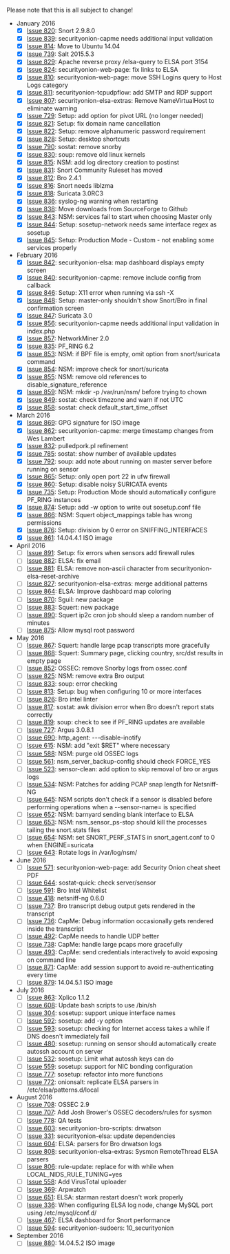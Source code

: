 Please note that this is all subject to change!

* January 2016
  * [x] [Issue 820](../issues/820): Snort 2.9.8.0
  * [x] [Issue 839](../issues/839): securityonion-capme needs additional input validation
  * [x] [Issue 814](../issues/814): Move to Ubuntu 14.04
  * [x] [Issue 739](../issues/739): Salt 2015.5.3
  * [x] [Issue 829](../issues/829): Apache reverse proxy /elsa-query to ELSA port 3154
  * [x] [Issue 824](../issues/824): securityonion-web-page: fix links to ELSA
  * [x] [Issue 810](../issues/810): securityonion-web-page: move SSH Logins query to Host Logs category
  * [x] [Issue 811](../issues/811): securityonion-tcpudpflow: add SMTP and RDP support
  * [x] [Issue 807](../issues/807): securityonion-elsa-extras: Remove NameVirtualHost to eliminate warning
  * [x] [Issue 729](../issues/729): Setup: add option for pivot URL (no longer needed)
  * [x] [Issue 821](../issues/821): Setup: fix domain name cancellation
  * [x] [Issue 822](../issues/822): Setup: remove alphanumeric password requirement
  * [x] [Issue 828](../issues/828): Setup: desktop shortcuts
  * [x] [Issue 790](../issues/790): sostat: remove snorby
  * [x] [Issue 830](../issues/830): soup: remove old linux kernels
  * [x] [Issue 815](../issues/815): NSM: add log directory creation to postinst
  * [x] [Issue 831](../issues/831): Snort Community Ruleset has moved
  * [x] [Issue 812](../issues/812): Bro 2.4.1
  * [x] [Issue 816](../issues/816): Snort needs liblzma
  * [x] [Issue 818](../issues/818): Suricata 3.0RC3
  * [x] [Issue 836](../issues/836): syslog-ng warning when restarting
  * [x] [Issue 838](../issues/838): Move downloads from SourceForge to Github
  * [x] [Issue 843](../issues/843): NSM: services fail to start when choosing Master only
  * [x] [Issue 844](../issues/844): Setup: sosetup-network needs same interface regex as sosetup
  * [x] [Issue 845](../issues/845): Setup: Production Mode - Custom - not enabling some services properly

* February 2016
  * [x] [Issue 842](../issues/842): securityonion-elsa: map dashboard displays empty screen
  * [x] [Issue 840](../issues/840): securityonion-capme: remove include config from callback
  * [x] [Issue 846](../issues/846): Setup: X11 error when running via ssh -X
  * [x] [Issue 848](../issues/848): Setup: master-only shouldn't show Snort/Bro in final confirmation screen
  * [x] [Issue 847](../issues/847): Suricata 3.0
  * [x] [Issue 856](../issues/856): securityonion-capme needs additional input validation in index.php
  * [x] [Issue 857](../issues/857): NetworkMiner 2.0
  * [x] [Issue 835](../issues/835): PF_RING 6.2
  * [x] [Issue 853](../issues/853): NSM: if BPF file is empty, omit option from snort/suricata command
  * [x] [Issue 854](../issues/854): NSM: improve check for snort/suricata
  * [x] [Issue 855](../issues/855): NSM: remove old references to disable_signature_reference
  * [x] [Issue 859](../issues/859): NSM: mkdir -p /var/run/nsm/ before trying to chown
  * [x] [Issue 849](../issues/849): sostat: check timezone and warn if not UTC
  * [x] [Issue 858](../issues/858): sostat: check default_start_time_offset

* March 2016
  * [x] [Issue 869](../issues/869): GPG signature for ISO image
  * [x] [Issue 862](../issues/862): securityonion-capme: merge timestamp changes from Wes Lambert
  * [x] [Issue 832](../issues/832): pulledpork.pl refinement
  * [x] [Issue 785](../issues/785): sostat: show number of available updates
  * [x] [Issue 792](../issues/792): soup: add note about running on master server before running on sensor
  * [x] [Issue 865](../issues/865): Setup: only open port 22 in ufw firewall
  * [x] [Issue 860](../issues/860): Setup: disable noisy SURICATA events
  * [x] [Issue 735](../issues/735): Setup: Production Mode should automatically configure PF_RING instances 
  * [x] [Issue 874](../issues/874): Setup: add -w option to write out sosetup.conf file
  * [x] [Issue 866](../issues/866): NSM: Squert object_mappings table has wrong permissions
  * [x] [Issue 876](../issues/876): Setup: division by 0 error on SNIFFING_INTERFACES
  * [x] [Issue 861](../issues/861): 14.04.4.1 ISO image

* April 2016
  * [ ] [Issue 891](../issues/891): Setup: fix errors when sensors add firewall rules
  * [ ] [Issue 882](../issues/882): ELSA: fix email
  * [ ] [Issue 881](../issues/881): ELSA: remove non-ascii character from securityonion-elsa-reset-archive
  * [ ] [Issue 827](../issues/827): securityonion-elsa-extras: merge additional patterns
  * [ ] [Issue 864](../issues/864): ELSA: Improve dashboard map coloring
  * [ ] [Issue 870](../issues/870): Sguil: new package
  * [ ] [Issue 883](../issues/883): Squert: new package
  * [ ] [Issue 890](../issues/890): Squert ip2c cron job should sleep a random number of minutes
  * [ ] [Issue 875](../issues/875): Allow mysql root password

* May 2016
  * [ ] [Issue 867](../issues/867): Squert: handle large pcap transcripts more gracefully
  * [ ] [Issue 868](../issues/868): Squert: Summary page, clicking country, src/dst results in empty page
  * [ ] [Issue 852](../issues/852): OSSEC: remove Snorby logs from ossec.conf
  * [ ] [Issue 825](../issues/825): NSM: remove extra Bro output
  * [ ] [Issue 833](../issues/833): soup: error checking
  * [ ] [Issue 813](../issues/813): Setup: bug when configuring 10 or more interfaces
  * [ ] [Issue 826](../issues/826): Bro intel linter
  * [ ] [Issue 817](../issues/817): sostat: awk division error when Bro doesn't report stats correctly
  * [ ] [Issue 819](../issues/819): soup: check to see if PF_RING updates are available
  * [ ] [Issue 727](../issues/727): Argus 3.0.8.1
  * [ ] [Issue 690](../issues/690): http\_agent: ---disable-inotify
  * [ ] [Issue 615](../issues/615): NSM: add "exit $RET" where necessary
  * [ ] [Issue 588](../issues/588): NSM: purge old OSSEC logs
  * [ ] [Issue 561](../issues/561): nsm\_server\_backup-config should check FORCE\_YES
  * [ ] [Issue 523](../issues/523): sensor-clean: add option to skip removal of bro or argus logs
  * [ ] [Issue 534](../issues/534): NSM: Patches for adding PCAP snap length for Netsniff-NG
  * [ ] [Issue 645](../issues/645): NSM scripts don't check if a sensor is disabled before performing operations when a --sensor-name= is specified
  * [ ] [Issue 652](../issues/652): NSM: barnyard sending blank interface to ELSA
  * [ ] [Issue 653](../issues/653): NSM: nsm\_sensor\_ps-stop should kill the processes tailing the snort.stats files
  * [ ] [Issue 654](../issues/654): NSM: set SNORT\_PERF\_STATS in snort\_agent.conf to 0 when ENGINE=suricata
  * [ ] [Issue 643](../issues/643): Rotate logs in /var/log/nsm/

* June 2016
  * [ ] [Issue 571](../issues/571): securityonion-web-page: add Security Onion cheat sheet PDF
  * [ ] [Issue 644](../issues/644): sostat-quick: check server/sensor
  * [ ] [Issue 591](../issues/591): Bro Intel Whitelist
  * [ ] [Issue 418](../issues/418): netsniff-ng 0.6.0
  * [ ] [Issue 737](../issues/737): Bro transcript debug output gets rendered in the transcript
  * [ ] [Issue 736](../issues/736): CapMe: Debug information occasionally gets rendered inside the transcript
  * [ ] [Issue 492](../issues/492): CapMe needs to handle UDP better
  * [ ] [Issue 738](../issues/738): CapMe: handle large pcaps more gracefully
  * [ ] [Issue 493](../issues/493): CapMe: send credentials interactively to avoid exposing on command line
  * [ ] [Issue 871](../issues/871): CapMe: add session support to avoid re-authenticating every time
  * [ ] [Issue 879](../issues/879): 14.04.5.1 ISO image

* July 2016
  * [ ] [Issue 863](../issues/863): Xplico 1.1.2
  * [ ] [Issue 608](../issues/608): Update bash scripts to use /bin/sh
  * [ ] [Issue 304](../issues/304): sosetup: support unique interface names
  * [ ] [Issue 592](../issues/592): sosetup: add -y option
  * [ ] [Issue 593](../issues/593): sosetup: checking for Internet access takes a while if DNS doesn't immediately fail
  * [ ] [Issue 480](../issues/480): sosetup: running on sensor should automatically create autossh account on server
  * [ ] [Issue 532](../issues/532): sosetup: Limit what autossh keys can do
  * [ ] [Issue 559](../issues/559): sosetup: support for NIC bonding configuration
  * [ ] [Issue 777](../issues/777): sosetup: refactor into more functions
  * [ ] [Issue 772](../issues/772): onionsalt: replicate ELSA parsers in /etc/elsa/patterns.d/local

* August 2016
  * [ ] [Issue 708](../issues/708): OSSEC 2.9
  * [ ] [Issue 707](../issues/707): Add Josh Brower's OSSEC decoders/rules for sysmon
  * [ ] [Issue 778](../issues/778): QA tests
  * [ ] [Issue 603](../issues/603): securityonion-bro-scripts: drwatson
  * [ ] [Issue 331](../issues/331): securityonion-elsa: update dependencies
  * [ ] [Issue 604](../issues/604): ELSA: parsers for Bro drwatson logs
  * [ ] [Issue 808](../issues/808): securityonion-elsa-extras: Sysmon RemoteThread ELSA parsers
  * [ ] [Issue 806](../issues/806): rule-update: replace for with while when LOCAL_NIDS_RULE_TUNING=yes
  * [ ] [Issue 558](../issues/558): Add VirusTotal uploader
  * [ ] [Issue 369](../issues/369): Arpwatch
  * [ ] [Issue 651](../issues/651): ELSA: starman restart doesn't work properly
  * [ ] [Issue 336](../issues/336): When configuring ELSA log node, change MySQL port using /etc/mysql/conf.d/
  * [ ] [Issue 467](../issues/467): ELSA dashboard for Snort performance
  * [ ] [Issue 594](../issues/594): securityonion-sudoers: 10\_securityonion

* September 2016
  * [ ] [Issue 880](../issues/880): 14.04.5.2 ISO image